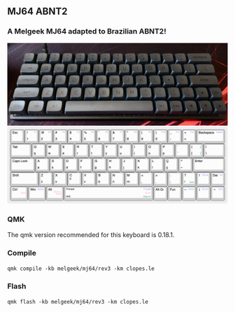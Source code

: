 ## MJ64 ABNT2
### A Melgeek MJ64 adapted to Brazilian ABNT2!

![img](../../../../../../../img/MJ64.jpeg)
![img](../../../../../../../img/mj64_keymap.png)

### QMK

The qmk version recommended for this keyboard is 0.18.1.

### Compile

`qmk compile -kb melgeek/mj64/rev3 -km clopes.le`

### Flash

`qmk flash -kb melgeek/mj64/rev3 -km clopes.le`